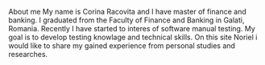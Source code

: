 About me 
My name is Corina Racovita and I have master of finance and banking. I graduated from the Faculty of Finance and Banking in Galati, Romania. Recently I have started to interes of software manual testing. My goal is to develop testing knowlage and technical skills. 
On this site Noriel i would like to share my gained experience from personal studies and researches. 
